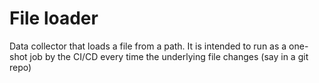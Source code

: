# File loader
Data collector that loads a file from a path. 
It is intended to run as a one-shot job by the CI/CD every time the underlying file changes (say in a git repo)